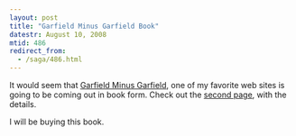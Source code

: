 ```yaml
---
layout: post
title: "Garfield Minus Garfield Book"
datestr: August 10, 2008
mtid: 486
redirect_from:
  - /saga/486.html
---
```


It would seem that <a href="http://garfieldminusgarfield.net/">Garfield Minus Garfield</a>, one of my favorite web sites is going to be coming out in book form.  Check out the <a href="http://garfieldminusgarfield.net/page/2">second page</a>, with the details.

I will be buying this book.

